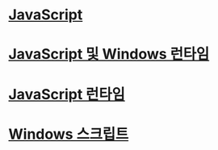 # [JavaScript](javascript\TOC.md)
# [JavaScript 및 Windows 런타임](jswinrt\TOC.md)
# [JavaScript 런타임](chakra-hosting\TOC.md)
# [Windows 스크립트](winscript\TOC.md)
